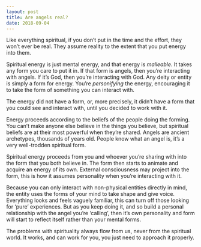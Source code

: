 ```yaml
---
layout: post
title: Are angels real?
date: 2018-09-04
---
```


<p>Like everything spiritual, if you don’t put in the time and the effort, they won’t ever be real. They assume reality to the extent that you put energy into them.</p><p>Spiritual energy is just mental energy, and that energy is <i>malleable</i>. It takes any form you care to put it in. If that form is angels, then you’re interacting with angels. If it’s God, then you’re interacting with God. Any deity or entity is simply a form for energy. You’re <i>personifying</i> the energy, encouraging it to take the form of something you can interact with.</p><p>The energy did not have a form, or, more precisely, it didn’t have a form that you could see and interact with, until you decided to work with it.</p><p>Energy proceeds according to the beliefs of the people doing the forming. You can’t make anyone else believe in the things you believe, but spiritual beliefs are at their most powerful when they’re shared. Angels are ancient archetypes, thousands of years old. People know what an angel is, it’s a very well-trodden spiritual form.</p><p>Spiritual energy proceeds from you and whoever you’re sharing with into the form that you both believe in. The form then starts to animate and acquire an energy of its own. External consciousness may project into the form, this is how it assumes personality when you’re interacting with it.</p><p>Because you can only interact with non-physical entities directly in mind, the entity uses the forms of your mind to take shape and give voice. Everything looks and feels vaguely familiar, this can turn off those looking for ‘pure’ experiences. But as you keep doing it, and so build a personal relationship with the angel you’re ‘calling’, then it’s own personality and form will start to reflect itself rather than your mental forms.</p><p>The problems with spirituality always flow from us, never from the spiritual world. It works, and can work for you, you just need to approach it properly.</p>
